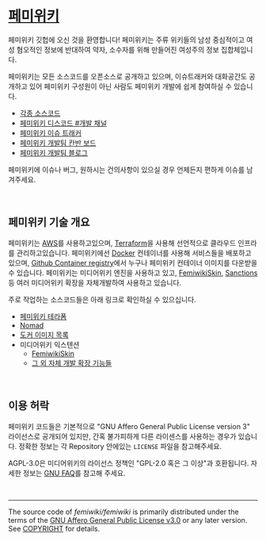 [페미위키]
========
페미위키 깃헙에 오신 것을 환영합니다! 페미위키는 주류 위키들의 남성 중심적이고 여성 혐오적인 정보에 반대하여 약자, 소수자를 위해 만들어진 여성주의 정보 집합체입니다.

페미위키는 모든 소스코드를 오픈소스로 공개하고 있으며, 이슈트래커와 대화공간도
공개하고 있어 페미위키 구성원이 아닌 사람도 페미위키 개발에 쉽게 참여하실 수
있습니다.

- [각종 소스코드](https://github.com/femiwiki/)
- [페미위키 디스코드 #개발 채널](https://discord.gg/umzYjJcbvH)
- [페미위키 이슈 트래커](https://github.com/femiwiki/femiwiki/issues)
- [페미위키 개발팀 칸반 보드](https://github.com/orgs/femiwiki/projects/1)
- [페미위키 개발팀 블로그](https://femiwiki.com/w/Project:%EA%B0%9C%EB%B0%9C_%EB%B8%94%EB%A1%9C%EA%B7%B8)

페미위키에 이슈나 버그, 원하시는 건의사항이 있으실 경우 언제든지 편하게 이슈를
남겨주세요.

&nbsp;

페미위키 기술 개요
--------
페미위키는 [AWS]를 사용하고있으며, [Terraform]을 사용해 선언적으로 클라우드
인프라를 관리하고있습니다. 페미위키에선 [Docker] 컨테이너를 사용해 서비스들을
배포하고 있으며, [Github Container registry]에서 누구나 페미위키 컨테이너 이미지를 다운받을 수
있습니다. 페미위키는 미디어위키 엔진을 사용하고 있고, [FemiwikiSkin],
[Sanctions] 등 여러 미디어위키 확장을 자체개발하여 사용하고 있습니다.

[페미위키]: https://femiwiki.com
[AWS]: https://aws.amazon.com
[Terraform]: https://terraform.io
[Docker]: https://docker.com/
[Github Container registry]: https://github.com/orgs/femiwiki/packages?ecosystem=container
[FemiwikiSkin]: https://github.com/femiwiki/FemiwikiSkin
[Sanctions]: https://github.com/femiwiki/Sanctions

주로 작업하는 소스코드들은 아래 링크로 확인하실 수 있으십니다.

- [페미위키 테라폼](https://github.com/femiwiki/infra)
- [Nomad](https://github.com/femiwiki/nomad)
- [도커 이미지 목록](https://github.com/femiwiki?q=docker-image+archived%3Ano)
- 미디어위키 익스텐션
  - [FemiwikiSkin]
  - [그 외 자체 개발 확장 기능들](https://github.com/femiwiki?q=mediawiki-extension+fork%3Ano)

&nbsp;

이용 허락
--------
페미위키 코드들은 기본적으로 "GNU Affero General Public License version 3"
라이선스로 공개되어 있지만, 간혹 불가피하게 다른 라이센스를 사용하는 경우가
있습니다. 정확한 정보는 각 Repository 안에있는 `LICENSE` 파일을 참고해주세요.

AGPL-3.0은 미디어위키의 라이선스 정책인 "GPL-2.0 혹은 그 이상"과 호환됩니다.
자세한 정보는 [GNU FAQ]를 참고해 주세요.

[GNU FAQ]: https://www.gnu.org/licenses/gpl-faq.en.html#v2v3Compatibility

&nbsp;

--------

The source code of *femiwiki/femiwiki* is primarily distributed under the terms
of the [GNU Affero General Public License v3.0] or any later version. See
[COPYRIGHT] for details.

[GNU Affero General Public License v3.0]: LICENSE
[COPYRIGHT]: COPYRIGHT
